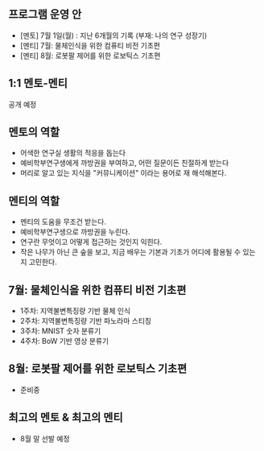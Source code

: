 
## 프로그램 운영 안
- [멘토] 7월 1일(월) : 지난 6개월의 기록 (부재: 나의 연구 성장기) 
- [멘티] 7월: 물체인식을 위한 컴퓨티 비전 기초편
- [멘티] 8월: 로봇팔 제어를 위한 로보틱스 기초편

## 1:1 멘토-멘티
공개 예정

## 멘토의 역할
- 어색한 연구실 생활의 적응을 돕는다
- 예비학부연구생에게 까방권을 부여하고, 어떤 질문이든 친절하게 받는다
- 머리로 알고 있는 지식을 "커뮤니케이션" 이라는 용어로 재 해석해본다.

## 멘티의 역할
- 멘티의 도움을 무조건 받는다.
- 예비학부연구생으로 까방권을 누린다.
- 연구란 무엇이고 어떻게 접근하는 것인지 익힌다.
- 작은 나무가 아닌 큰 숲을 보고, 지금 배우는 기본과 기초가 어디에 활용될 수 있는지 고민한다.

## 7월: 물체인식을 위한 컴퓨티 비전 기초편
- 1주차: 지역불변특징량 기반 물체 인식
- 2주차: 지역불변특징량 기반 파노라마 스티칭
- 3주차: MNIST 숫자 분류기 
- 4주차: BoW 기반 영상 분류기

## 8월: 로봇팔 제어를 위한 로보틱스 기초편
- 준비중


## 최고의 멘토 & 최고의 멘티
- 8월 말 선발 예정
